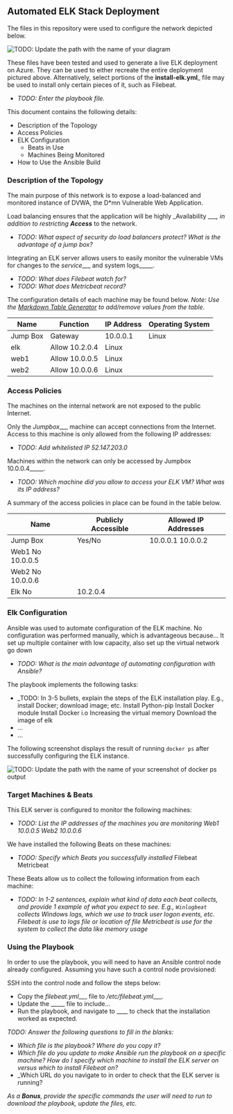 ## Automated ELK Stack Deployment

The files in this repository were used to configure the network depicted below.

![TODO: Update the path with the name of your diagram](/etc/ansible/playbook.yml)

These files have been tested and used to generate a live ELK deployment on Azure. They can be used to either recreate the entire deployment pictured above. Alternatively, select portions of the __install-elk.yml___ file may be used to install only certain pieces of it, such as Filebeat.

  - _TODO: Enter the playbook file._

This document contains the following details:
- Description of the Topology
- Access Policies
- ELK Configuration
  - Beats in Use
  - Machines Being Monitored
- How to Use the Ansible Build


### Description of the Topology

The main purpose of this network is to expose a load-balanced and monitored instance of DVWA, the D*mn Vulnerable Web Application.

Load balancing ensures that the application will be highly _Availability ____, in addition to restricting __Access___ to the network.
- _TODO: What aspect of security do load balancers protect? What is the advantage of a jump box?_

Integrating an ELK server allows users to easily monitor the vulnerable VMs for changes to the _service____ and system logs_____.
- _TODO: What does Filebeat watch for?_
- _TODO: What does Metricbeat record?_

The configuration details of each machine may be found below.
_Note: Use the [Markdown Table Generator](http://www.tablesgenerator.com/markdown_tables) to add/remove values from the table_.

| Name     | Function | IP Address | Operating System |
|----------|----------|------------|------------------|
| Jump Box | Gateway  | 10.0.0.1   | Linux            |
| elk     | Allow       10.2.0.4  |  Linux          |                  |
| web1    | Allow       10.0.0.5  |  Linux          |                  |
| web2     |Allow       10.0.0.6 |   Linux         |                  |

### Access Policies

The machines on the internal network are not exposed to the public Internet. 

Only the _Jumpbox____ machine can accept connections from the Internet. Access to this machine is only allowed from the following IP addresses:
- _TODO: Add whitelisted IP 52.147.203.0_

Machines within the network can only be accessed by Jumpbox 10.0.0.4_____.
- _TODO: Which machine did you allow to access your ELK VM? What was its IP address?_

A summary of the access policies in place can be found in the table below.

| Name     | Publicly Accessible | Allowed IP Addresses |
|----------|---------------------|----------------------|
| Jump Box | Yes/No              | 10.0.0.1 10.0.0.2    |
| Web1         No                  10.0.0.5   |                      |
| Web2	   No				10.0.0.6
  Elk         No       |           10.2.0.4   |                      |

### Elk Configuration

Ansible was used to automate configuration of the ELK machine. No configuration was performed manually, which is advantageous because...
It set up multiple container with low capacity, also set up the virtual network go down
- _TODO: What is the main advantage of automating configuration with Ansible?_

The playbook implements the following tasks:
- _TODO: In 3-5 bullets, explain the steps of the ELK installation play. E.g., install Docker; download image; etc.
Install Python-pip
Install Docker module
Install Docker i.o
Increasing the virtual memory
Download the image of elk
- ...
- ...

The following screenshot displays the result of running `docker ps` after successfully configuring the ELK instance.

![TODO: Update the path with the name of your screenshot of docker ps output](Images/docker_ps_output.png)

### Target Machines & Beats
This ELK server is configured to monitor the following machines:
- _TODO: List the IP addresses of the machines you are monitoring
Web1 10.0.0.5
Web2 10.0.0.6_

We have installed the following Beats on these machines:
- _TODO: Specify which Beats you successfully installed_
Filebeat
Metricbeat

These Beats allow us to collect the following information from each machine:
- _TODO: In 1-2 sentences, explain what kind of data each beat collects, and provide 1 example of what you expect to see. E.g., `Winlogbeat` collects Windows logs, which we use to track user logon events, etc.
Filebeat is use to logs file or location of file
Metricbeat is use for the system to collect the data like memory usage_

### Using the Playbook
In order to use the playbook, you will need to have an Ansible control node already configured. Assuming you have such a control node provisioned: 

SSH into the control node and follow the steps below:
- Copy the _filebeat.yml____ file to _/etc/filebeat.yml____.
- Update the _____ file to include...
- Run the playbook, and navigate to ____ to check that the installation worked as expected.

_TODO: Answer the following questions to fill in the blanks:_
- _Which file is the playbook? Where do you copy it?_
- _Which file do you update to make Ansible run the playbook on a specific machine? How do I specify which machine to install the ELK server on versus which to install Filebeat on?_
- _Which URL do you navigate to in order to check that the ELK server is running?

_As a **Bonus**, provide the specific commands the user will need to run to download the playbook, update the files, etc._
